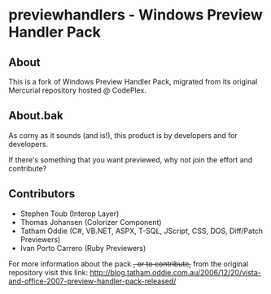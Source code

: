 ﻿# previewhandlers - Windows Preview Handler Pack

## About

This is a fork of Windows Preview Handler Pack, migrated from its original Mercurial repository hosted @ CodePlex.

## About.bak

As corny as it sounds (and is!), this product is by developers and for developers.

If there's something that you want previewed, why not join the effort and contribute?

## Contributors

* Stephen Toub (Interop Layer)
* Thomas Johansen (Colorizer Component)
* Tatham Oddie (C#, VB<span></span>.NET, ASPX, T-SQL, JScript, CSS, DOS, Diff/Patch Previewers)
* Ivan Porto Carrero (Ruby Previewers)

For more information about the pack ~~, or to contribute,~~ from the original repository visit this link:
http://blog.tatham.oddie.com.au/2006/12/20/vista-and-office-2007-preview-handler-pack-released/
